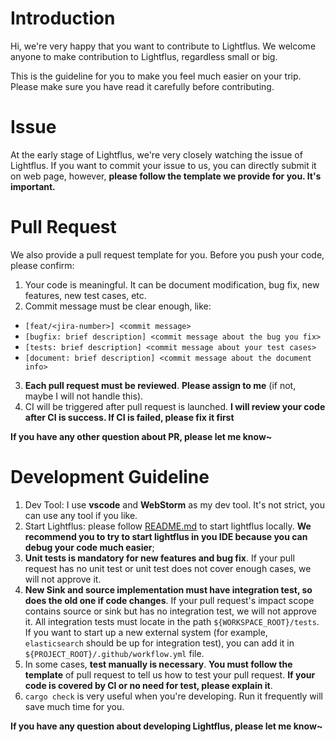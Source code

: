 # Introduction

Hi, we're very happy that you want to contribute to Lightflus. We welcome anyone to make contribution to Lightflus, regardless small or big. 

This is the guideline for you to make you feel much easier on your trip. Please make sure you have read it carefully before contributing. 

# Issue
At the early stage of Lightflus, we're very closely watching the issue of Lightflus. If you want to commit your issue to us, you can directly submit it on web page, however, **please follow the template we provide for you. It's important.**

# Pull Request
We also provide a pull request template for you. Before you push your code, please confirm:

1. Your code is meaningful. It can be document modification, bug fix, new features, new test cases, etc.
2. Commit message must be clear enough, like: 
* `[feat/<jira-number>] <commit message>`
* `[bugfix: brief description] <commit message about the bug you fix>`
* `[tests: brief description] <commit message about your test cases>`
* `[document: brief description] <commit message about the document info>`
3. **Each pull request must be reviewed**. **Please assign to me** (if not, maybe I will not handle this).
4. CI will be triggered after pull request is launched. **I will review your code after CI is success. If CI is failed, please fix it first**

**If you have any other question about PR, please let me know~**

# Development Guideline

1. Dev Tool: I use **vscode** and **WebStorm** as my dev tool. It's not strict, you can use any tool if you like.
2. Start Lightflus: please follow [README.md](README.md) to start lightflus locally. **We recommend you to try to start lightflus in you IDE because you can debug your code much easier**;
3. **Unit tests is mandatory for new features and bug fix**. If your pull request has no unit test or unit test does not cover enough cases, we will not approve it.
4. **New Sink and source implementation must have integration test, so does the old one if code changes**. If your pull request's impact scope contains source or sink but has no integration test, we will not approve it. All integration tests must locate in the path `${WORKSPACE_ROOT}/tests`. If you want to start up a new external system (for example, `elasticsearch` should be up for integration test), you can add it in `${PROJECT_ROOT}/.github/workflow.yml` file.
5. In some cases, **test manually is necessary**. **You must follow the template** of pull request to tell us how to test your pull request. **If your code is covered by CI or no need for test, please explain it**. 
6. `cargo check` is very useful when you're developing. Run it frequently will save much time for you. 

**If you have any question about developing Lightflus, please let me know~**

